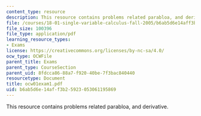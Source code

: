 ```yaml
---
content_type: resource
description: This resource contains problems related parabloa, and derivative.
file: /courses/18-01-single-variable-calculus-fall-2005/b6ab5d6e14aff3b25923053061195869_ocw01exam1.pdf
file_size: 100396
file_type: application/pdf
learning_resource_types:
- Exams
license: https://creativecommons.org/licenses/by-nc-sa/4.0/
ocw_type: OCWFile
parent_title: Exams
parent_type: CourseSection
parent_uid: 8fdcca86-88a7-f920-40be-7f3bac840440
resourcetype: Document
title: ocw01exam1.pdf
uid: b6ab5d6e-14af-f3b2-5923-053061195869
---
```

This resource contains problems related parabloa, and derivative.